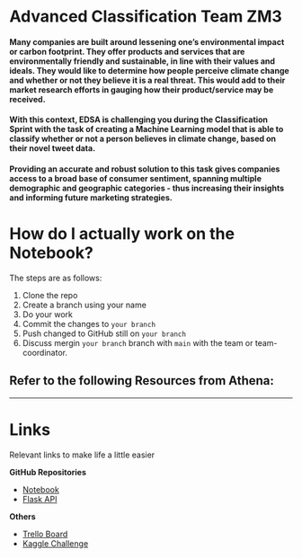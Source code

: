 # Advanced Classification Team ZM3

#### Many companies are built around lessening one’s environmental impact or carbon footprint. They offer products and services that are environmentally friendly and sustainable, in line with their values and ideals. They would like to determine how people perceive climate change and whether or not they believe it is a real threat. This would add to their market research efforts in gauging how their product/service may be received. 

#### With this context, EDSA is challenging you during the Classification Sprint with the task of creating a Machine Learning model that is able to classify whether or not a person believes in climate change, based on their novel tweet data. 

#### Providing an accurate and robust solution to this task gives companies access to a broad base of consumer sentiment, spanning multiple demographic and geographic categories - thus increasing their insights and informing future marketing strategies.


# How do I actually work on the Notebook?

The steps are as follows:

1. Clone the repo
2. Create a branch using your name
3. Do your work
4. Commit the changes to `your branch`
5. Push changed to GitHub still on `your branch`
6. Discuss mergin `your branch` branch with `main` with the team or team-coordinator.

## Refer to the following Resources from Athena:

---

# Links

Relevant links to make life a little easier

**GitHub Repositories**

- [Notebook](https://github.com/ProfHercules/Regression_T7_DSFT)
- [Flask API](https://github.com/ThobekaniM/classification-predict-streamlit-template)

**Others**

- [Trello Board](https://trello.com/b/8tyJGjPm/classification-zm3)
- [Kaggle Challenge](https://www.kaggle.com/c/edsa-climate-change-belief-analysis-2021/)
